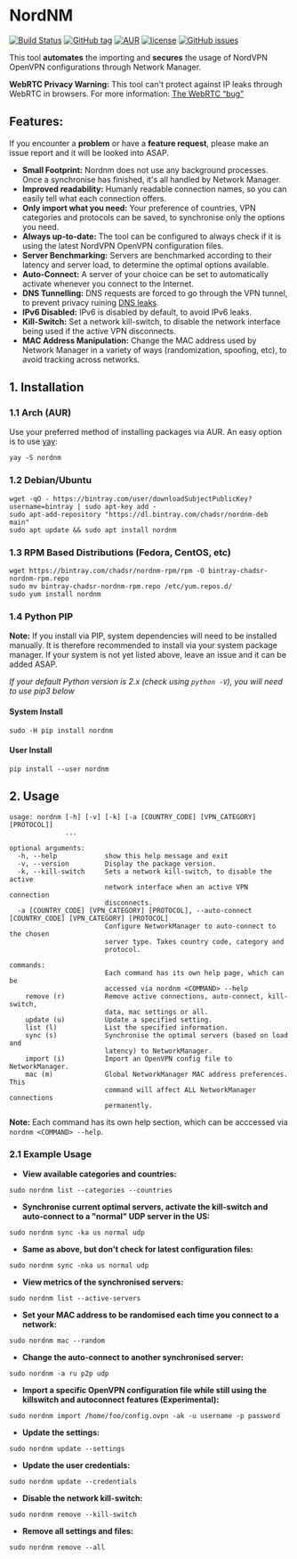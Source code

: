 # NordNM

[![Build Status](https://travis-ci.org/Chadsr/NordVPN-NetworkManager.svg?branch=master)](https://travis-ci.org/Chadsr/NordVPN-NetworkManager)
[![GitHub tag](https://img.shields.io/github/tag/Chadsr/NordVPN-NetworkManager.svg)](https://github.com/Chadsr/NordVPN-NetworkManager/releases)
[![AUR](https://img.shields.io/aur/version/nordnm.svg)](https://aur.archlinux.org/packages/nordnm/)
[![license](https://img.shields.io/github/license/Chadsr/NordVPN-NetworkManager.svg)](https://github.com/Chadsr/NordVPN-NetworkManager/blob/master/LICENSE)
[![GitHub issues](https://img.shields.io/github/issues/Chadsr/NordVPN-NetworkManager.svg)](https://github.com/Chadsr/NordVPN-NetworkManager/issues)

This tool **automates** the importing and **secures** the usage of NordVPN OpenVPN configurations through Network Manager.

**WebRTC Privacy Warning:**
This tool can't protect against IP leaks through WebRTC in browsers. For more information: [The WebRTC “bug”](https://www.bestvpn.com/a-complete-guide-to-ip-leaks/#webrtc)

## Features:
If you encounter a **problem** or have a **feature request**, please make an issue report and it will be looked into ASAP.

- **Small Footprint:** Nordnm does not use any background processes. Once a synchronise has finished, it's all handled by Network Manager.
- **Improved readability:**
  Humanly readable connection names, so you can easily tell what each connection offers.
- **Only import what you need:**
  Your preference of countries, VPN categories and protocols can be saved, to synchronise only the options you need.
- **Always up-to-date:**
  The tool can be configured to always check if it is using the latest NordVPN OpenVPN configuration files.
- **Server Benchmarking:**
  Servers are benchmarked according to their latency and server load, to determine the optimal options available.
- **Auto-Connect:**
  A server of your choice can be set to automatically activate whenever you connect to the Internet.
- **DNS Tunnelling:**
  DNS requests are forced to go through the VPN tunnel, to prevent privacy ruining [DNS leaks](https://en.wikipedia.org/wiki/DNS_leak).
- **IPv6 Disabled:**
  IPv6 is disabled by default, to avoid IPv6 leaks.
- **Kill-Switch:**
  Set a network kill-switch, to disable the network interface being used if the active VPN disconnects.
- **MAC Address Manipulation:**
  Change the MAC address used by Network Manager in a variety of ways (randomization, spoofing, etc), to avoid tracking across networks.

## 1. Installation
### 1.1 Arch (AUR)
Use your preferred method of installing packages via AUR. An easy option is to use [yay](https://github.com/Jguer/yay):
```
yay -S nordnm
```

### 1.2 Debian/Ubuntu
```
wget -qO - https://bintray.com/user/downloadSubjectPublicKey?username=bintray | sudo apt-key add -
sudo apt-add-repository "https://dl.bintray.com/chadsr/nordnm-deb main"
sudo apt update && sudo apt install nordnm
```

### 1.3 RPM Based Distributions (Fedora, CentOS, etc)
```
wget https://bintray.com/chadsr/nordnm-rpm/rpm -O bintray-chadsr-nordnm-rpm.repo
sudo mv bintray-chadsr-nordnm-rpm.repo /etc/yum.repos.d/
sudo yum install nordnm
```

### 1.4 Python PIP
**Note:** If you install via PIP, system dependencies will need to be installed manually. It is therefore recommended to install via your system package manager. If your system is not yet listed above, leave an issue and it can be added ASAP.

*If your default Python version is 2.x (check using `python -V`), you will need to use pip3 below*

#### System Install
```
sudo -H pip install nordnm
```

#### User Install
```
pip install --user nordnm
```

## 2. Usage
```
usage: nordnm [-h] [-v] [-k] [-a [COUNTRY_CODE] [VPN_CATEGORY] [PROTOCOL]]
              ...

optional arguments:
  -h, --help            show this help message and exit
  -v, --version         Display the package version.
  -k, --kill-switch     Sets a network kill-switch, to disable the active
                        network interface when an active VPN connection
                        disconnects.
  -a [COUNTRY_CODE] [VPN_CATEGORY] [PROTOCOL], --auto-connect [COUNTRY_CODE] [VPN_CATEGORY] [PROTOCOL]
                        Configure NetworkManager to auto-connect to the chosen
                        server type. Takes country code, category and
                        protocol.

commands:
                        Each command has its own help page, which can be
                        accessed via nordnm <COMMAND> --help
    remove (r)          Remove active connections, auto-connect, kill-switch,
                        data, mac settings or all.
    update (u)          Update a specified setting.
    list (l)            List the specified information.
    sync (s)            Synchronise the optimal servers (based on load and
                        latency) to NetworkManager.
    import (i)          Import an OpenVPN config file to NetworkManager.
    mac (m)             Global NetworkManager MAC address preferences. This
                        command will affect ALL NetworkManager connections
                        permanently.
```

**Note:** Each command has its own help section, which can be acccessed via `nordnm <COMMAND> --help`.

### 2.1 Example Usage
- **View available categories and countries:**
```
sudo nordnm list --categories --countries
```

- **Synchronise current optimal servers, activate the kill-switch and auto-connect to a "normal" UDP server in the US:**
```
sudo nordnm sync -ka us normal udp
```

- **Same as above, but don't check for latest configuration files:**
```
sudo nordnm sync -nka us normal udp
```

- **View metrics of the synchronised servers:**
```
sudo nordnm list --active-servers
```

- **Set your MAC address to be randomised each time you connect to a network:**
```
sudo nordnm mac --random
```

- **Change the auto-connect to another synchronised server:**
```
sudo nordnm -a ru p2p udp
```

- **Import a specific OpenVPN configuration file while still using the killswitch and autoconnect features (Experimental):**
```
sudo nordnm import /home/foo/config.ovpn -ak -u username -p password
```

- **Update the settings:**
```
sudo nordnm update --settings
```

- **Update the user credentials:**
```
sudo nordnm update --credentials
```

- **Disable the network kill-switch:**
```
sudo nordnm remove --kill-switch
```

- **Remove all settings and files:**
```
sudo nordnm remove --all
```
